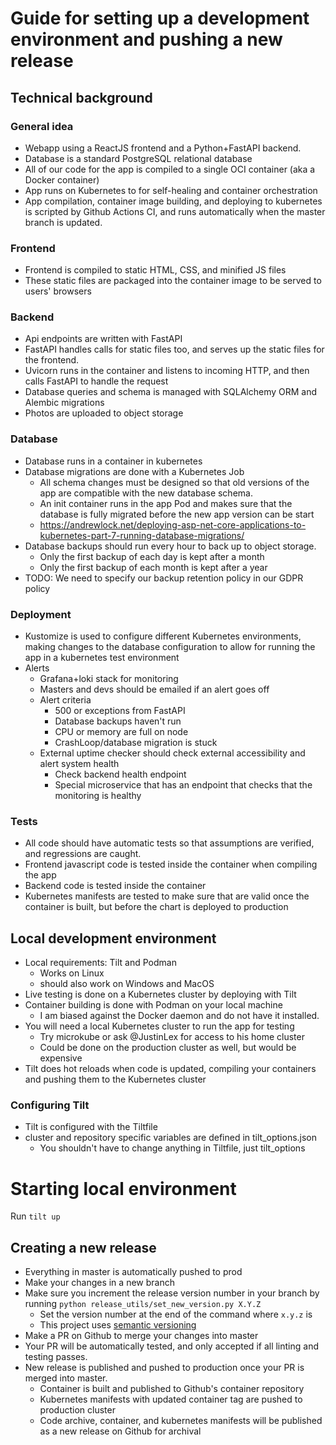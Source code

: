 # Guide for setting up a development environment and pushing a new release

## Technical background

### General idea
* Webapp using a ReactJS frontend and a Python+FastAPI backend.
* Database is a standard PostgreSQL relational database
* All of our code for the app is compiled to a single OCI container (aka a Docker container)
* App runs on Kubernetes to for self-healing and container orchestration
* App compilation, container image building, and deploying to kubernetes is scripted by Github Actions CI, 
and runs automatically when the master branch is updated.

### Frontend
* Frontend is compiled to static HTML, CSS, and minified JS files
* These static files are packaged into the container image to be served to users' browsers

### Backend
* Api endpoints are written with FastAPI
* FastAPI handles calls for static files too, and serves up the static files for the frontend.
* Uvicorn runs in the container and listens to incoming HTTP, and then calls FastAPI to handle the request
* Database queries and schema is managed with SQLAlchemy ORM and Alembic migrations
* Photos are uploaded to object storage

### Database
* Database runs in a container in kubernetes
* Database migrations are done with a Kubernetes Job
  * All schema changes must be designed so that old versions of the app are compatible with the new database schema.
  * An init container runs in the app Pod and makes sure that the database is fully migrated before the new app version can be start
  * https://andrewlock.net/deploying-asp-net-core-applications-to-kubernetes-part-7-running-database-migrations/
* Database backups should run every hour to back up to object storage.
  * Only the first backup of each day is kept after a month
  * Only the first backup of each month is kept after a year
* TODO: We need to specify our backup retention policy in our GDPR policy

### Deployment
* Kustomize is used to configure different Kubernetes environments, 
making changes to the database configuration to allow for running the app in a kubernetes test environment
* Alerts
  * Grafana+loki stack for monitoring
  * Masters and devs should be emailed if an alert goes off
  * Alert criteria
    * 500 or exceptions from FastAPI
    * Database backups haven't run
    * CPU or memory are full on node
    * CrashLoop/database migration is stuck
  * External uptime checker should check external accessibility and alert system health
    * Check backend health endpoint
    * Special microservice that has an endpoint that checks that the monitoring is healthy 

### Tests
* All code should have automatic tests so that assumptions are verified, and regressions are caught.
* Frontend javascript code is tested inside the container when compiling the app
* Backend code is tested inside the container
* Kubernetes manifests are tested to make sure that are valid once the container is built, 
but before the chart is deployed to production

## Local development environment
* Local requirements: Tilt and Podman
  * Works on Linux
  * should also work on Windows and MacOS
* Live testing is done on a Kubernetes cluster by deploying with Tilt
* Container building is done with Podman on your local machine
  * I am biased against the Docker daemon and do not have it installed.
* You will need a local Kubernetes cluster to run the app for testing
  * Try microkube or ask @JustinLex for access to his home cluster
  * Could be done on the production cluster as well, but would be expensive
* Tilt does hot reloads when code is updated, compiling your containers and pushing them to the Kubernetes cluster
### Configuring Tilt
* Tilt is configured with the Tiltfile
* cluster and repository specific variables are defined in tilt_options.json
  * You shouldn't have to change anything in Tiltfile, just tilt_options
# Starting local environment
Run `tilt up`

## Creating a new release
* Everything in master is automatically pushed to prod
* Make your changes in a new branch
* Make sure you increment the release version number in your branch by running `python release_utils/set_new_version.py X.Y.Z`
  * Set the version number at the end of the command where `x.y.z` is
  * This project uses [semantic versioning](https://semver.org/)
* Make a PR on Github to merge your changes into master
* Your PR will be automatically tested, and only accepted if all linting and testing passes.
* New release is published and pushed to production once your PR is merged into master.
  * Container is built and published to Github's container repository
  * Kubernetes manifests with updated container tag are pushed to production cluster
  * Code archive, container, and kubernetes manifests will be published as a new release on Github for archival
